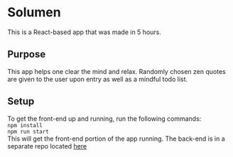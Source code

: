 # Solumen
This is a React-based app that was made in 5 hours.
## Purpose
This app helps one clear the mind and relax. Randomly chosen zen quotes are given to the user upon entry as well as a mindful todo list.
## Setup
To get the front-end up and running, run the following commands: <br/>
```npm install```<br/>
```npm run start```<br/>
This will get the front-end portion of the app running. The back-end is in a separate repo located <a href='https://github.com/diana-mm/SoLumen' target='_blank' rel='noopener'>here</a>
